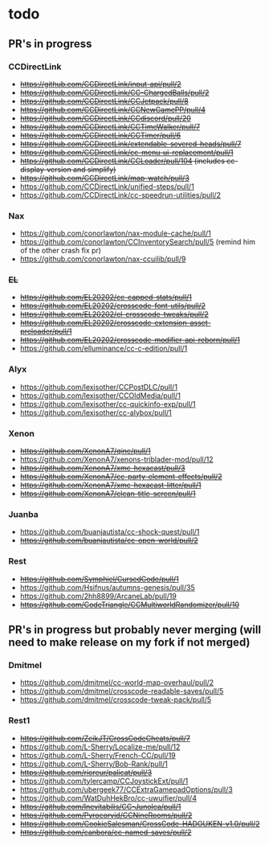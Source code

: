 <!-- markdownlint-disable MD013 MD034 -->

# todo

## PR's in progress

### CCDirectLink

- ~~https://github.com/CCDirectLink/input-api/pull/2~~
- ~~https://github.com/CCDirectLink/CC-ChargedBalls/pull/2~~
- ~~https://github.com/CCDirectLink/CCJetpack/pull/8~~
- ~~https://github.com/CCDirectLink/CCNewGamePP/pull/4~~
- ~~https://github.com/CCDirectLink/CCdiscord/pull/20~~
- ~~https://github.com/CCDirectLink/CCTimeWalker/pull/7~~
- ~~https://github.com/CCDirectLink/CCTimer/pull/6~~
- ~~https://github.com/CCDirectLink/extendable-severed-heads/pull/7~~
- ~~https://github.com/CCDirectLink/cc-menu-ui-replacement/pull/1~~
- ~~https://github.com/CCDirectLink/CCLoader/pull/104 (includes cc-display-version and simplify)~~
- ~~https://github.com/CCDirectLink/map-watch/pull/3~~
- https://github.com/CCDirectLink/unified-steps/pull/1
- https://github.com/CCDirectLink/cc-speedrun-utilities/pull/2

### Nax

- https://github.com/conorlawton/nax-module-cache/pull/1
- https://github.com/conorlawton/CCInventorySearch/pull/5 (remind him of the other crash fix pr)
- https://github.com/conorlawton/nax-ccuilib/pull/9

### ~~EL~~

- ~~https://github.com/EL20202/cc-capped-stats/pull/1~~
- ~~https://github.com/EL20202/crosscode-font-utils/pull/2~~
- ~~https://github.com/EL20202/el-crosscode-tweaks/pull/2~~
- ~~https://github.com/EL20202/crosscode-extension-asset-preloader/pull/1~~
- ~~https://github.com/EL20202/crosscode-modifier-api-reborn/pull/1~~
- https://github.com/elluminance/cc-c-edition/pull/1

### Alyx

- https://github.com/lexisother/CCPostDLC/pull/1
- https://github.com/lexisother/CCOldMedia/pull/1
- https://github.com/lexisother/cc-quickinfo-exp/pull/1
- https://github.com/lexisother/cc-alybox/pull/1

### Xenon

- ~~https://github.com/XenonA7/qine/pull/1~~
- https://github.com/XenonA7/xenons-triblader-mod/pull/12
- ~~https://github.com/XenonA7/xmc-hexacast/pull/3~~
- ~~https://github.com/XenonA7/cc-party-element-effects/pull/2~~
- ~~https://github.com/XenonA7/xmc-hexacast-litter/pull/1~~
- ~~https://github.com/XenonA7/clean-title-screen/pull/1~~

### Juanba

- https://github.com/buanjautista/cc-shock-quest/pull/1
- ~~https://github.com/buanjautista/cc-open-world/pull/2~~

### Rest

- ~~https://github.com/Symphiel/CursedCode/pull/1~~
- https://github.com/Hsifnus/autumns-genesis/pull/35
- https://github.com/2hh8899/ArcaneLab/pull/19
- ~~https://github.com/CodeTriangle/CCMultiworldRandomizer/pull/10~~

## PR's in progress but probably never merging (will need to make release on my fork if not merged)

### Dmitmel

- https://github.com/dmitmel/cc-world-map-overhaul/pull/2
- https://github.com/dmitmel/crosscode-readable-saves/pull/5
- https://github.com/dmitmel/crosscode-tweak-pack/pull/5

### Rest1

- ~~https://github.com/ZeikJT/CrossCodeCheats/pull/7~~
- https://github.com/L-Sherry/Localize-me/pull/12
- https://github.com/L-Sherry/French-CC/pull/19
- https://github.com/L-Sherry/Bob-Rank/pull/1
- ~~https://github.com/rioreur/palicat/pull/3~~
- https://github.com/tylercamp/CCJoystickExt/pull/1
- https://github.com/ubergeek77/CCExtraGamepadOptions/pull/3
- https://github.com/WatDuhHekBro/cc-uwuifier/pull/4
- ~~https://github.com/Inevitabilis/CC-Junolea/pull/1~~
- ~~https://github.com/Pyrocorvid/CCNineRooms/pull/2~~
- ~~https://github.com/CookieSalesman/CrossCode-HADOUKEN-v1.0/pull/2~~
- ~~https://github.com/canbora/cc-named-saves/pull/2~~
